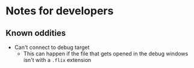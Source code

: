 # Notes for developers

## Known oddities

* Can't connect to debug target
  * This can happen if the file that gets opened in the debug windows isn't with a `.flix` extension

